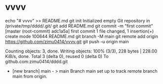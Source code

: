 # vvvv

echo "# vvvv" >> README.md
git init
Initialized empty Git repository in /private/tmp/dddd/.git/
git add README.md
git commit -m "first commit"
[master (root-commit) adc1a5a] first commit
1 file changed, 1 insertion(+)
create mode 100644 README.md
git branch -M main
git remote add origin https://github.com/zimu0414/vvvv.git
git push -u origin main

Counting objects: 3, done.
Writing objects: 100% (3/3), 228 bytes | 228.00 KiB/s, done.
Total 3 (delta 0), reused 0 (delta 0)
To github.com:zimu0414/dddd.git
* [new branch]      main - > main
Branch main set up to track remote branch main from origin.

